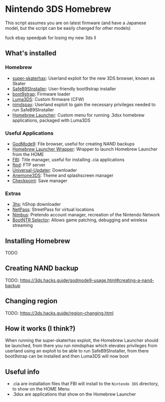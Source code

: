 # Nintendo 3DS Homebrew
This script assumes you are on latest firmware (and have a Japanese model, but the script can be easily changed for other models)

fuck ebay speedpak for losing my new 3ds ll

## What's installed
### Homebrew
* [super-skaterhax](https://github.com/zoogie/super-skaterhax): Userland exploit for the new 3DS browser, known as Skater
* [SafeB9SInstaller](https://github.com/d0k3/SafeB9SInstaller): User-friendly boot9strap installer
* [boot9strap](https://github.com/SciresM/boot9strap): Firmware loader
* [Luma3DS](https://github.com/LumaTeam/Luma3DS): Custom firmware (CFW)
* [nimdspax](https://github.com/luigoalma/nimdsphax): Userland exploit to gain the necessary privileges needed to run SafeB9SInstaller
* [Homebrew Launcher](https://github.com/devkitPro/3ds-hbmenu): Custom menu for running .3dsx homebrew applications, packaged with Luma3DS

### Useful Applications
* [GodMode9](https://github.com/d0k3/GodMode9): File browser, useful for creating NAND backups
* [Homebrew Launcher Wrapper](https://github.com/PabloMK7/homebrew_launcher_dummy): Wrapper to launch Homebrew Launcher from the HOME
* [FBI](https://github.com/nh-server/FBI-NH): Title manager, useful for installing .cia applications
* [ftpd](https://github.com/mtheall/ftpd): FTP server
* [Universal-Updater](https://github.com/Universal-Team/Universal-Updater): Downloader
* [Anemone3DS](https://github.com/astronautlevel2/Anemone3DS): Theme and splashscreen manager
* [Checkpoint](https://github.com/bernardogiordano/checkpoint): Save manager

### Extras
* [3hs](https://hshop.erista.me/3hs): hShop downloader
* [NetPass](https://gitlab.com/3ds-netpass/netpass): StreetPass for virtual locations
* [Nimbus](https://github.com/PretendoNetwork/nimbus): Pretendo account manager, recreation of the Nintendo Network
* [BootNTR Selector](https://github.com/xzn/ntr-hr): Allows game patching, debugging and wireless streaming

## Installing Homebrew
TODO

## Creating NAND backup
TODO: https://3ds.hacks.guide/godmode9-usage.html#creating-a-nand-backup

## Changing region
TODO: https://3ds.hacks.guide/region-changing.html

## How it works (I think?)
When running the super-skaterhax exploit, the Homebrew Launcher should be launched, from there you run nimdsphax which elevates privileges from userland using an exploit to be able to run SafeB9SInstaller, from there boot9strap can be installed and then Luma3DS will now boot

## Useful info
* .cia are installation files that FBI will install to the `Nintendo 3DS` directory, to show on the HOME Menu
* .3dsx are applications that show on the Homebrew Launcher